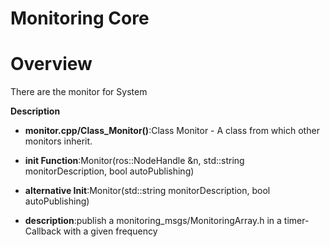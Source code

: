 # Monitoring Core

# Overview
There are the monitor for System

**Description**
* **monitor.cpp/Class_Monitor()**:Class Monitor - A class from which other monitors inherit.

* **init Function**:Monitor(ros::NodeHandle &n, std::string monitorDescription, bool autoPublishing)

* **alternative Init**:Monitor(std::string monitorDescription, bool autoPublishing)

* **description**:publish a monitoring_msgs/MonitoringArray.h in a timer-Callback with a given frequency
